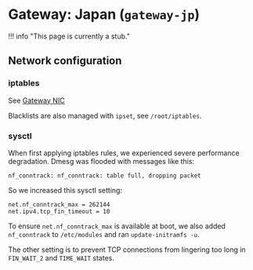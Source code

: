 # Gateway: Japan (`gateway-jp`)

!!! info "This page is currently a stub."

## Network configuration

### iptables

See [Gateway NIC](gateway-nic.md#iptables)

Blacklists are also managed with `ipset`, see `/root/iptables`.

### sysctl

When first applying iptables rules, we experienced severe performance degradation. Dmesg was flooded with messages like this:

```text
nf_conntrack: nf_conntrack: table full, dropping packet
```

So we increased this sysctl setting:

```shell title="/etc/sysctl.d/00-ustclug.conf"
net.nf_conntrack_max = 262144
net.ipv4.tcp_fin_timeout = 10
```

To ensure `net.nf_conntrack_max` is available at boot, we also added `nf_conntrack` to `/etc/modules` and ran `update-initramfs -u`.

The other setting is to prevent TCP connections from lingering too long in `FIN_WAIT_2` and `TIME_WAIT` states.
